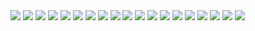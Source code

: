 <img src='static/images/pythonq.png'>

<img src='static/images/pythonq1yyt.png'>

<img src='static/images/pythonq12.png'>

<img src='static/images/basskethpyth.png'>

<img src='static/images/context.png'>

<img src='static/images/grftghyf.png'>

<img src='static/images/mmppyytthhoonn.png'>

<img src='static/images/modppytdr.png'>

<img src='static/images/ppyytthhoonn.png'>

<img src='static/images/pt.png'>

<img src='static/images/ptttythrrt.png'>

<img src='static/images/pythoncheckoutts.png'>

<img src='static/images/pythththth.png'>

<img src='static/images/pyththtommmnd.png'>

<img src='static/images/pythvimode.png'>

<img src='static/images/pyttthd.png'>

<img src='static/images/urlscheckout.png'>

<img src='static/images/webh.png'>

<img src='static/images/webhondlerdews.png'>